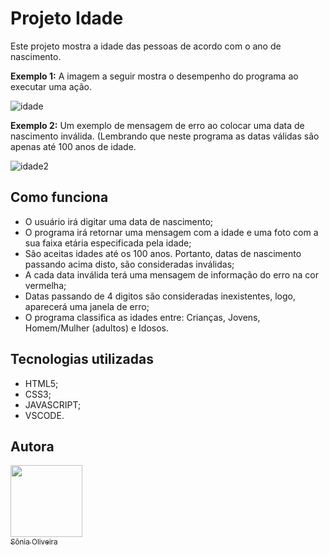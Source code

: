 # Projeto Idade
 Este projeto mostra a idade das pessoas de acordo com o ano de nascimento.
 
 <p> <strong>Exemplo 1:</strong> A imagem a seguir mostra o desempenho do programa ao executar uma ação.</p> 
 
 ![idade](https://user-images.githubusercontent.com/38321678/169423049-284246aa-9ce9-44db-ba9b-7ecb9209cd68.png)
 
 <p> <strong>Exemplo 2:</strong> Um exemplo de mensagem de erro ao colocar uma data de nascimento inválida. (Lembrando que neste programa as datas válidas são apenas até 100 anos de idade. </p> 
 
 ![idade2](https://user-images.githubusercontent.com/38321678/169423354-bf27189b-288c-49c0-90a7-08e6065b739b.png)


## Como funciona
 * O usuário irá digitar uma data de nascimento;
 * O programa irá retornar uma mensagem com a idade e uma foto com a sua faixa etária especificada pela idade;
 * São aceitas idades até os 100 anos. Portanto, datas de nascimento passando acima disto, são consideradas inválidas;
 * A cada data inválida terá uma mensagem de informação do erro na cor vermelha;
 * Datas passando de 4 digitos são consideradas inexistentes, logo, aparecerá uma janela de erro;
 * O programa classifica as idades entre: Crianças, Jovens, Homem/Mulher (adultos) e Idosos.

## Tecnologias utilizadas
 * HTML5;
 * CSS3;
 * JAVASCRIPT;
 * VSCODE.


## Autora

 [<img src="https://user-images.githubusercontent.com/38321678/169178243-782dcfb4-d5b6-47ff-9bf8-b3d609bc5578.png" width=115><br><sub>Sônia Oliveira</sub>](https://github.com/Sonia-95) 

